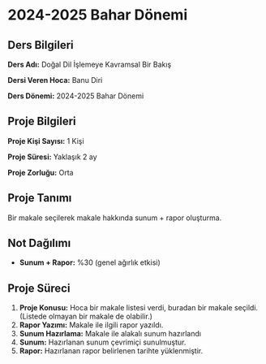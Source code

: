 # 2024-2025 Bahar Dönemi

## Ders Bilgileri
**Ders Adı:** Doğal Dil İşlemeye Kavramsal Bir Bakış

**Dersi Veren Hoca:** Banu Diri

**Ders Dönemi:** 2024-2025 Bahar Dönemi  

## Proje Bilgileri
**Proje Kişi Sayısı:** 1 Kişi

**Proje Süresi:** Yaklaşık 2 ay

**Proje Zorluğu:** Orta 

## Proje Tanımı
Bir makale seçilerek makale hakkında sunum + rapor oluşturma.

## Not Dağılımı
* **Sunum + Rapor:** %30 (genel ağırlık etkisi)

## Proje Süreci
1. **Proje Konusu:** Hoca bir makale listesi verdi, buradan bir makale seçildi. (Listede olmayan bir makale de olabilir.)
1. **Rapor Yazımı:** Makale ile ilgili rapor yazıldı.
1. **Sunum Hazırlama:** Makale ile alakalı sunum hazırlandı
1. **Sunum:** Hazırlanan sunum çevrimiçi sunulmuştur.
1. **Rapor:** Hazırlanan rapor belirlenen tarihte yüklenmiştir.